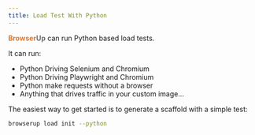 ```yaml
---
title: Load Test With Python
---
```

<span style="font-weight: bold; color: #de792b;">Browser</span><span style="font-weight: bold; color: #6e6e6e;">Up</span> can run Python based load tests.

It can run:

* Python Driving Selenium and Chromium
* Python Driving Playwright and Chromium
* Python make requests without a browser
* Anything that drives traffic in your custom image...

The easiest way to get started is to generate a scaffold with a simple test:

```bash
browserup load init --python
```
